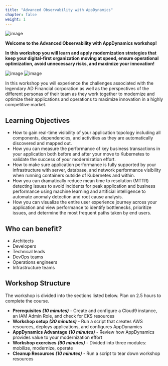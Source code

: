 ```yaml
---
title: "Advanced Observability with AppDynamics"
chapter: false
weight: 1
---
```


![image](/images/appd_logo.png)

**Welcome to the Advanced Observability with AppDynamics workshop!**

**In this workshop you will learn and apply modernization strategies that keep your digital-first organization moving at speed, ensure operational optimization, avoid unnecessary risks, and maximize your innovation!**

![image](/images/ad_financial_logo.png)
![image](/images/01_flowmap.png)


In this workshop you will experience the challenges associated with the legendary AD Financial corporation as well as the perspectives of the different personas of their team as they work together to modernize and optimize their applications and operations to maximize innovation in a highly competitive market.

## Learning Objectives
* How to gain real-time visibility of your application topology including all components, dependencies, and activities as they are automatically discovered and mapped out.
* How you can measure the performance of key business transactions in your application both before and after your move to Kubernetes to validate the success of your modernization effort.
* How to make sure application performance is fully supported by your infrastructure with server, database, and network performance visibility when running containers outside of Kubernetes and within.
* How you can dramatically reduce mean time to resolution (MTTR) detecting issues to avoid incidents for peak application and business performance using machine learning and artificial intelligence to automate anomaly detection and root cause analysis. 
* How you can visualize the entire user experience journey across your application and view performance to identify bottlenecks, prioritize issues, and determine the most frequent paths taken by end users.

## Who can benefit?
* Architects 
* Developers
* Technical leads
* DevOps teams
* Operations engineers
* Infrastructure teams 

## Workshop Structure

The workshop is divided into the sections listed below.  Plan on 2.5 hours to complete the course.

* **Prerequisites** ***(10 minutes)*** - Create and configure a Cloud9 instance, an IAM Admin Role, and check for EKS resources
* **Workshop setup** ***(30 minutes)*** - Run a script that creates AWS resources, deploys applications, and configures AppDynamics
* **AppDynamics Advantage** ***(10 minutes)*** - Review how AppDynamics provides value to your modernization effort
* **Workshop exercises** ***(90 minutes)*** - Divided into three modules: mobilize, modernize, operate
* **Cleanup Resources** ***(10 minutes)*** - Run a script to tear down workshop resources  
  

